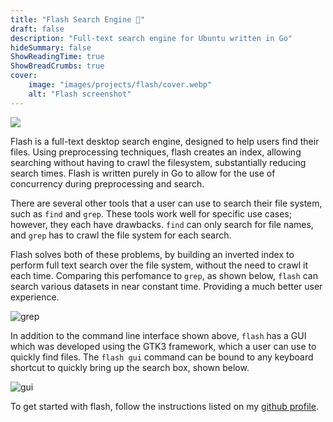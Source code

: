 ```yaml
---
title: "Flash Search Engine 🔦"
draft: false
description: "Full-text search engine for Ubuntu written in Go"
hideSummary: false
ShowReadingTime: true
ShowBreadCrumbs: true
cover:
    image: "images/projects/flash/cover.webp"
    alt: "Flash screenshot"
---
```


<a href="https://github.com/Andy9oo/flash">
    <img id="github" style="margin: auto" src="https://img.shields.io/badge/GitHub-100000?style=for-the-badge&logo=github&logoColor=white" />
</a><br/>

Flash is a full-text desktop search engine, designed to help users find their files. Using preprocessing techniques, flash creates an index, allowing searching without having to crawl the filesystem, substantially reducing search times. Flash is written purely in Go to allow for the use of concurrency during preprocessing and search.

There are several other tools that a user can use to search their file system, such as `find` and `grep`. These tools work well for specific use cases; however, they each have drawbacks. `find` can only search for file names, and `grep` has to crawl the file system for each search.

Flash solves both of these problems, by building an inverted index to perform full text search over the file system, without the need to crawl it each time. Comparing this perfomance to `grep`, as shown below, `flash` can search various datasets in near constant time. Providing a much better user experience. 

![grep](/images/projects/flash/grep.webp)

In addition to the command line interface shown above, `flash` has a GUI which was developed using the GTK3 framework, which a user can use to quickly find files. The `flash gui` command can be bound to any keyboard shortcut to quickly bring up the search box, shown below.

![gui](/images/projects/flash/results.webp)

To get started with flash, follow the instructions listed on my [github profile](https://github.com/Andy9oo/flash).